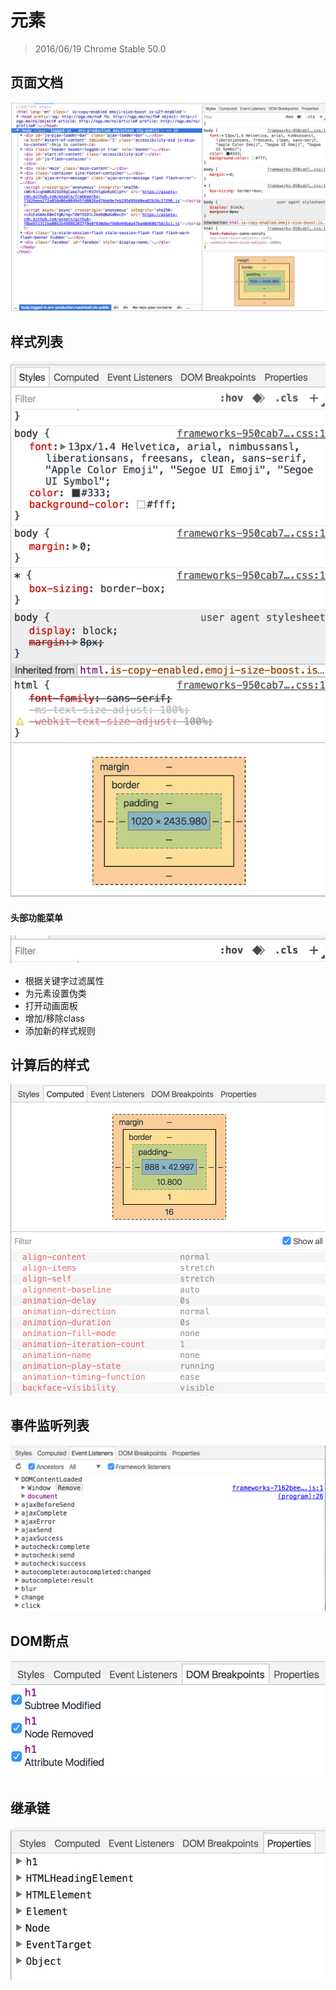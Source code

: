 <!--
[elements]
-->
# 元素
> 2016/06/19 Chrome Stable 50.0

<!--
-->
## 页面文档

![](../images/5/1.png)

<!--
[hover,active]
-->
## 样式列表

![](../images/5/2.png)

#### 头部功能菜单

![](../images/5/2-1.png)

* 根据关键字过滤属性
* 为元素设置伪类
* 打开动画面板
* 增加/移除class
* 添加新的样式规则

<!--
-->
## 计算后的样式

![](../images/5/3.png)

<!--
-->
## 事件监听列表

![](../images/5/4.png)

<!--
-->
## DOM断点

![](../images/5/5.png)

<!--
-->
## 继承链

![](../images/5/6.png)
